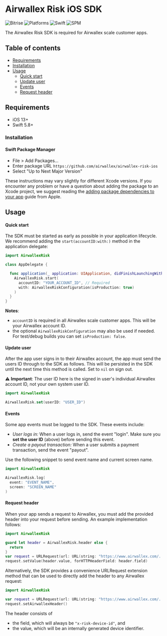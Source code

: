# Airwallex Risk iOS SDK

![Bitrise](https://img.shields.io/bitrise/8dac12ec-13a2-44fe-9492-8bccbf558dd2/main?token=iibkN6UESXAQsLNb8biNqg)
![Platforms](https://img.shields.io/badge/platforms-iOS-333333.svg)
![Swift](https://img.shields.io/badge/Swift-5.8-blue.svg)
![SPM](https://img.shields.io/badge/SPM-compatible-orange)

The Airwallex Risk SDK is required for Airwallex scale customer apps.

## Table of contents

<!--ts-->
  * [Requirements](#requirements)
  * [Installation](#installation)
  * [Usage](#usage)
    * [Quick start](#quick-start)
    * [Update user](#update-user) 
    * [Events](#events)
    * [Request header](#request-header)

<!--te-->

## Requirements

* iOS 13+
* Swift 5.8+

### Installation

#### Swift Package Manager

- File > Add Packages…
- Enter package URL `https://github.com/airwallex/airwallex-risk-ios`
- Select "Up to Next Major Version"

These instructions may vary slightly for different Xcode versions. If you encounter any problem or have a question about adding the package to an Xcode project, we suggest reading the [adding package dependencies to your app](https://developer.apple.com/documentation/xcode/adding-package-dependencies-to-your-app) guide from Apple.

## Usage

#### Quick start

The SDK must be started as early as possible in your application lifecycle. We recommend adding the `start(accountID:with:)` method in the application delegate:

```swift
import AirwallexRisk

class AppDelegate {

  func application(_ application: UIApplication, didFinishLaunchingWithOptions launchOptions: [UIApplication.LaunchOptionsKey: Any]?) -> Bool {
    AirwallexRisk.start(
      accountID: "YOUR_ACCOUNT_ID", // Required
      with: AirwallexRiskConfiguration(isProduction: true)
    )
  }
}
```

**Notes**: 
- `accountID` is required in all Airwallex scale customer apps. This will be your Airwallex account ID.
- the optional `AirwallexRiskConfiguration` may also be used if needed. For test/debug builds you can set `isProduction: false`.

#### Update user

After the app user signs in to their Airwallex account, the app must send the users ID through to the SDK as follows. This will be persisted in the SDK until the next time this method is called. Set to `nil` on sign out.

:warning: **Important**: The user ID here is the signed in user's individual Airwallex account ID, not your own system user ID.

```swift
import AirwallexRisk

AirwallexRisk.set(userID: "USER_ID")
```
  
#### Events

Some app events must be logged to the SDK. These events include:
- _User logs in:_ When a user logs in, send the event "login". Make sure you **set the user ID** (above) before sending this event.
- _Create a payout transaction:_ When a user submits a payment transaction, send the event "payout".

Use the following snippet to send event name and current screen name.

```swift
import AirwallexRisk

AirwallexRisk.log(
  event: "EVENT_NAME",
  screen: "SCREEN_NAME"
)
```

#### Request header

When your app sends a request to Airwallex, you must add the provided header into your request before sending. An example implementation follows:

```swift
import AirwallexRisk

guard let header = AirwallexRisk.header else {
  return
}
var request = URLRequest(url: URL(string: "https://www.airwallex.com/...")!)
request.setValue(header.value, forHTTPHeaderField: header.field)
```

Alternatively, the SDK provides a convenience URLRequest extension method that can be used to directly add the header to any Airwallex request:

```swift
import AirwallexRisk

var request = URLRequest(url: URL(string: "https://www.airwallex.com/...")!)
request.setAirwallexHeader()
```

The header consists of
- the field, which will always be `"x-risk-device-id"`, and
- the value, which will be an internally generated device identifier.
